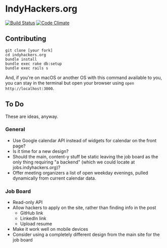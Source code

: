 # IndyHackers.org

[![Build Status](https://travis-ci.org/indyhackers/indyhackers.org.svg?branch=master)](https://travis-ci.org/indyhackers/indyhackers.org)
[![Code Climate](https://codeclimate.com/github/indyhackers/indyhackers.org/badges/gpa.svg)](https://codeclimate.com/github/mileszs/indyhackers.org)

## Contributing

```
git clone [your fork]
cd indyhackers.org
bundle install
bundle exec rake db:setup
bundle exec rails s
```

And, if you're on macOS or another OS with this command available to you, you can stay in the terminal but open your browser using `open http://localhost:3000`.

## To Do

These are ideas, anyway.

### General
- Use Google calendar API instead of widgets for calendar on the front page?
- Is it time for a new design?
- Should the main, content-y stuff be static leaving the job board as the only thing requiring "a backend" (which we could locate at jobs.indyhackers.org)?
- Offer meeting organizers a list of open weekday evenings, pulled dynamically from current calendar data.

### Job Board
- Read-only API
- Allow hackers to apply on the site, rather than finding info in the post
  - GitHub link
  - LinkedIn link
  - Upload resume
- Make it work well on mobile devices
- Consider using a completely different design from the main site for the job board
